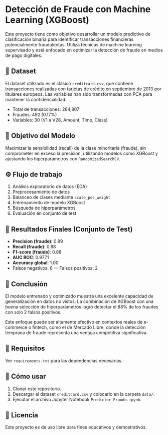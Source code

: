 # Detección de Fraude con Machine Learning (XGBoost)

Este proyecto tiene como objetivo desarrollar un modelo predictivo de clasificación binaria para identificar transacciones financieras potencialmente fraudulentas. Utiliza técnicas de machine learning supervisado y está enfocado en optimizar la detección de fraude en medios de pago digitales.

## 📂 Dataset

El dataset utilizado es el clásico `creditcard.csv`, que contiene transacciones realizadas con tarjetas de crédito en septiembre de 2013 por titulares europeos. Las variables han sido transformadas con PCA para mantener la confidencialidad.

- Total de transacciones: 284,807
- Fraudes: 492 (0.17%)
- Variables: 30 (V1 a V28, Amount, Time, Class)

## 🎯 Objetivo del Modelo

Maximizar la sensibilidad (recall) de la clase minoritaria (fraude), sin comprometer en exceso la precisión, utilizando modelos como XGBoost y ajustando los hiperparámetros con `RandomizedSearchCV`.

## ⚙️ Flujo de trabajo

1. Análisis exploratorio de datos (EDA)
2. Preprocesamiento de datos
3. Balanceo de clases mediante `scale_pos_weight`
4. Entrenamiento de modelo XGBoost
5. Búsqueda de hiperparámetros
6. Evaluación en conjunto de test

## 🧪 Resultados Finales (Conjunto de Test)

- **Precision (fraude)**: 0.89
- **Recall (fraude)**: 0.88
- **F1-score (fraude)**: 0.88
- **AUC ROC**: 0.9771
- **Accuracy global**: 1.00
- Falsos negativos: 6 — Falsos positivos: 2

## 📌 Conclusión

El modelo entrenado y optimizado muestra una excelente capacidad de generalización en datos no vistos. La combinación de XGBoost con una buena selección de hiperparámetros logró detectar el 88% de los fraudes con solo 2 falsos positivos.

Este enfoque puede ser altamente efectivo en contextos reales de e-commerce o fintech, como el de Mercado Libre, donde la detección temprana de fraude representa una ventaja competitiva significativa.

## 🧰 Requisitos

Ver `requirements.txt` para las dependencias necesarias.

## 🚀 Cómo usar

1. Clonar este repositorio.
2. Descargar el dataset `creditcard.csv` y colocarlo en la carpeta `data/`.
3. Ejecutar el archivo Jupyter Notebook `Predictor_Fraude.ipynb`.

## 📄 Licencia

Este proyecto es de uso libre para fines educativos y demostrativos.